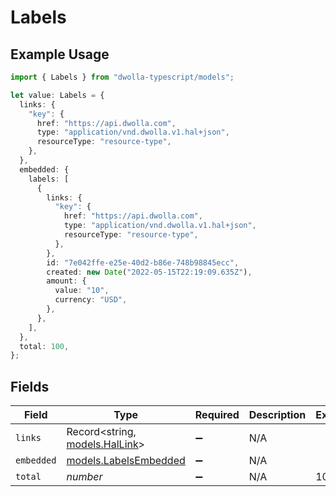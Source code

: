 # Labels

## Example Usage

```typescript
import { Labels } from "dwolla-typescript/models";

let value: Labels = {
  links: {
    "key": {
      href: "https://api.dwolla.com",
      type: "application/vnd.dwolla.v1.hal+json",
      resourceType: "resource-type",
    },
  },
  embedded: {
    labels: [
      {
        links: {
          "key": {
            href: "https://api.dwolla.com",
            type: "application/vnd.dwolla.v1.hal+json",
            resourceType: "resource-type",
          },
        },
        id: "7e042ffe-e25e-40d2-b86e-748b98845ecc",
        created: new Date("2022-05-15T22:19:09.635Z"),
        amount: {
          value: "10",
          currency: "USD",
        },
      },
    ],
  },
  total: 100,
};
```

## Fields

| Field                                                  | Type                                                   | Required                                               | Description                                            | Example                                                |
| ------------------------------------------------------ | ------------------------------------------------------ | ------------------------------------------------------ | ------------------------------------------------------ | ------------------------------------------------------ |
| `links`                                                | Record<string, [models.HalLink](../models/hallink.md)> | :heavy_minus_sign:                                     | N/A                                                    |                                                        |
| `embedded`                                             | [models.LabelsEmbedded](../models/labelsembedded.md)   | :heavy_minus_sign:                                     | N/A                                                    |                                                        |
| `total`                                                | *number*                                               | :heavy_minus_sign:                                     | N/A                                                    | 100                                                    |